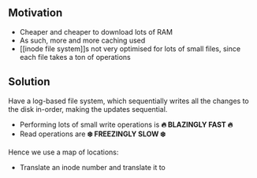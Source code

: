 ## Motivation
- Cheaper and cheaper to download lots of RAM
- As such, more and more caching used
- [[inode file system]]s not very optimised for lots of small files, since each file takes a ton of operations

## Solution
Have a log-based file system, which sequentially writes all the changes to the disk in-order, making the updates sequential.

- Performing lots of small write operations is **🔥 BLAZINGLY FAST 🔥**
- Read operations are **❄️ FREEZINGLY SLOW ❄️**

Hence we use a map of locations:
- Translate an inode number and translate it to 